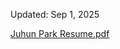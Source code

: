 Updated: Sep 1, 2025

[Juhun Park Resume.pdf](https://github.com/user-attachments/files/22083184/Juhun.Park.Resume.pdf)
